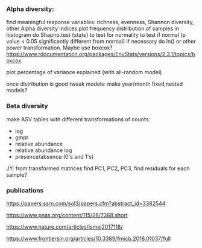 

### Alpha diversity:
find meaningful response variables: richness, evenness, Shannon diversity, other Alpha diversity indices
plot frequency distribution of samples in histogram
do Shapiro.test {stats} to test for normality to test if normal (p value < 0.05 significantly different from normal)
if necessary do ln() or other power transformation. Maybe use boxcox?
https://www.rdocumentation.org/packages/EnvStats/versions/2.3.1/topics/boxcox

plot percentage of variance explained (with all-random model)

once distribution is good tweak models: make year/month fixed,nested models?


### Beta diversity

make ASV tables with different transformations of counts:
 - log
 - gmpr
 - relative abundance
 - relative abundance log
 - presence/absence (0's and 1's)


JY: from transformed matrices find PC1, PC2, PC3, find residuals for each sample?




### publications

https://papers.ssrn.com/sol3/papers.cfm?abstract_id=3382544 

https://www.pnas.org/content/115/28/7368.short

https://www.nature.com/articles/ismej2017118/

https://www.frontiersin.org/articles/10.3389/fmicb.2018.01037/full











